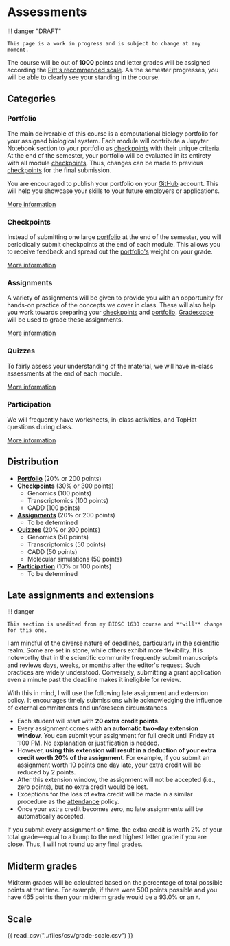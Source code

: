 # Assessments

!!! danger "DRAFT"

    This page is a work in progress and is subject to change at any moment.

The course will be out of **1000** points and letter grades will be assigned according the [Pitt's recommended scale](#scale).
As the semester progresses, you will be able to clearly see your standing in the course.

## Categories

### Portfolio

The main deliverable of this course is a computational biology portfolio for your assigned biological system.
Each module will contribute a Jupyter Notebook section to your portfolio as [checkpoints](#checkpoints) with their unique criteria.
At the end of the semester, your portfolio will be evaluated in its entirety with all module [checkpoints](#checkpoints).
Thus, changes can be made to previous [checkpoints](#checkpoints) for the final submission.

You are encouraged to publish your portfolio on your [GitHub](https://www.github.com) account.
This will help you showcase your skills to your future employers or applications.

[More information](../assessments/portfolio.md)

### Checkpoints

Instead of submitting one large [portfolio](#portfolio) at the end of the semester, you will periodically submit checkpoints at the end of each module.
This allows you to receive feedback and spread out the [portfolio's](#portfolio) weight on your grade.

[More information](../assessments/checkpoints/README.md)

### Assignments

A variety of assignments will be given to provide you with an opportunity for hands-on practice of the concepts we cover in class.
These will also help you work towards preparing your [checkpoints](#checkpoints) and [portfolio](#portfolio).
[Gradescope](https://www.gradescope.com/) will be used to grade these assignments.

[More information](../assessments/assignments/README.md)

### Quizzes

To fairly assess your understanding of the material, we will have in-class assessments at the end of each module.

[More information](../assessments/quizzes/README.md)

### Participation

We will frequently have worksheets, in-class activities, and TopHat questions during class.

[More information](../assessments/participation/README.md)

## Distribution

-   [**Portfolio**](#portfolio) (20% or 200 points)
-   [**Checkpoints**](#checkpoints) (30% or 300 points)
    -   Genomics (100 points)
    -   Transcriptomics (100 points)
    -   CADD (100 points)
-   [**Assignments**](#assignments) (20% or 200 points)
    -   To be determined
-   [**Quizzes**](#quizzes) (20% or 200 points)
    -   Genomics (50 points)
    -   Transcriptomics (50 points)
    -   CADD (50 points)
    -   Molecular simulations (50 points)
-   [**Participation**](#participation) (10% or 100 points)
    -   To be determined

## Late assignments and extensions

!!! danger

    This section is unedited from my BIOSC 1630 course and **will** change for this one.

I am mindful of the diverse nature of deadlines, particularly in the scientific realm.
Some are set in stone, while others exhibit more flexibility.
It is noteworthy that in the scientific community frequently submit manuscripts and reviews days, weeks, or months after the editor's request.
Such practices are widely understood.
Conversely, submitting a grant application even a minute past the deadline makes it ineligible for review.

With this in mind, I will use the following late assignment and extension policy.
It encourages timely submissions while acknowledging the influence of external commitments and unforeseen circumstances.

-   Each student will start with **20 extra credit points**.
-   Every assignment comes with **an automatic two-day extension window**.
    You can submit your assignment for full credit until Friday at 1:00 PM.
    No explanation or justification is needed.
-   However, **using this extension will result in a deduction of your extra credit worth 20% of the assignment**.
    For example, if you submit an assignment worth 10 points one day late, your extra credit will be reduced by 2 points.
-   After this extension window, the assignment will not be accepted (i.e., zero points), but no extra credit would be lost.
-   Exceptions for the loss of extra credit will be made in a similar procedure as the [attendance](../attendance) policy.
-   Once your extra credit becomes zero, no late assignments will be automatically accepted.

If you submit every assignment on time, the extra credit is worth 2% of your total grade&mdash;equal to a bump to the next highest letter grade if you are close.
Thus, I will not round up any final grades.

## Midterm grades

Midterm grades will be calculated based on the percentage of total possible points at that time.
For example, if there were 500 points possible and you have 465 points then your midterm grade would be a 93.0% or an `A`.

## Scale

{{ read_csv("../files/csv/grade-scale.csv") }}
